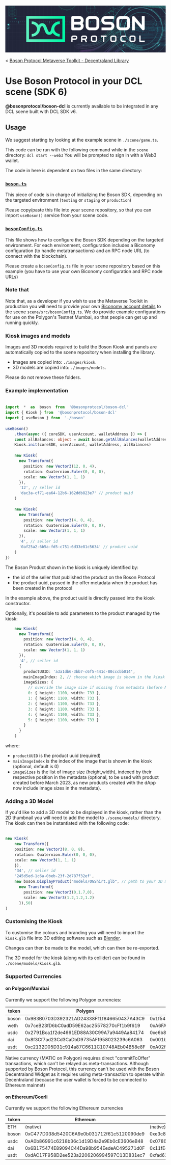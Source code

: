 [![banner](assets/banner.png)](https://bosonprotocol.io)

< [Boson Protocol Metaverse Toolkit - Decentraland Library](../README.md)

# Use Boson Protocol in your DCL scene (SDK 6)

**@bosonprotocol/boson-dcl** is currently available to be integrated in any DCL scene built with DCL SDK v6.

## Usage

We suggest starting by looking at the example scene in `./scene/game.ts`.

This code can be run with the following command while in the `scene` directory:
`dcl start --web3`
You will be prompted to sign in with a Web3 wallet. 

The code in here is dependent on two files in the same directory:

### [`boson.ts`](../scene/src/boson.ts)

This piece of code is in charge of initializing the Boson SDK, depending on the targeted environment (`testing` or `staging` or `production`)

Please copy/paste this file into your scene repository, so that you can import `useBoson()` service from your scene code.

### [`bosonConfig.ts`](../scene/src/bosonConfig.example.ts)

This file shows how to configure the Boson SDK depending on the targeted environment. For each environment, configuration includes a Biconomy configuration (to handle metatransactions) and an RPC node URL (to connect with the blockchain).

Please create a `bosonConfig.ts` file in your scene repository based on this example (you have to use your own Biconomy configuration and RPC node URLs)

### Note that

Note that, as a developer if you wish to use the Metaverse Toolkit in production you will need to provide your own [Biconomy account details](https://biconomy.io/) to the scene `scene/src/bosonConfig.ts`. We do provide example configurations for use on the Polygon's Testnet Mumbai, so that people can get up and running quickly. 


### Kiosk images and models

Images and 3D models required to build the Boson Kiosk and panels are automatically copied to the scene repository when installing the library.
- Images are copied into: `./images/kiosk`.
- 3D models are copied into: `./images/models`.

Please do not remove these folders.

### Example implementation

```ts

import  *  as  boson  from  '@bosonprotocol/boson-dcl'
import { Kiosk } from  '@bosonprotocol/boson-dcl'
import { useBoson } from  './boson'

useBoson()
	.then(async ({ coreSDK, userAccount, walletAddress }) => {
	const allBalances: object = await boson.getAllBalances(walletAddress)
    Kiosk.init(coreSDK, userAccount, walletAddress, allBalances)

    new Kiosk(
      new Transform({
        position: new Vector3(12, 0, 4),
        rotation: Quaternion.Euler(0, 0, 0),
        scale: new Vector3(1, 1, 1)
      }),
      '12', // seller id
      'dac3a-cf71-ea64-12b6-162ddb823e7' // product uuid
    )

    new Kiosk(
      new Transform({
        position: new Vector3(4, 0, 4),
        rotation: Quaternion.Euler(0, 0, 0),
        scale: new Vector3(1, 1, 1)
      }),
      '4', // seller id
      '0af25a2-6b5a-fd5-c751-6d33e81c5634' // product uuid
    )
})
```

The Boson Product shown in the kiosk is uniquely identified by:
- the id of the seller that published the product on the Boson Protocol
- the product uuid, passed in the offer metadata when the product has been created in the protocol

In the example above, the product uuid is directly passed into the kiosk constructor.

Optionally, it's possible to add parameters to the product managed by the kiosk:
```ts
    new Kiosk(
      new Transform({
        position: new Vector3(4, 0, 4),
        rotation: Quaternion.Euler(0, 0, 0),
        scale: new Vector3(1, 1, 1)
      }),
      '4', // seller id
      {
        productUUID: 'a3a1db6-3bb7-c6f5-441c-80cccbb014',
        mainImageIndex: 2, // choose which image is shown in the kiosk (default: 0)
        imageSizes: {
          // override the image size if missing from metadata (before March 2023)
          0: { height: 1100, width: 733 },
          1: { height: 1100, width: 733 },
          2: { height: 1100, width: 733 },
          3: { height: 1100, width: 733 },
          4: { height: 1100, width: 733 },
          5: { height: 1100, width: 733 }
        }
      }
    )
```
  where:
- `productUUID` is the product uuid
  (required)
- `mainImageIndex` is the index of the image that is shown in the kiosk
  (optional, default is 0)
- `imageSizes` is the list of image size (height,width), indexed by their respective position in the metadata
  (optional, to be used with product created before March 2023, as new products created with the dApp now include image sizes in the metadata). 

### Adding a 3D Model
If you'd like to add a 3D model to be displayed in the kiosk, rather than the 2D thumbnail you will need to add the model to `./scene/models/` directory.  The kiosk can then be instantiated with the following code:

```ts

new Kiosk(
    new Transform({
    position: new Vector3(8, 0, 8),
    rotation: Quaternion.Euler(0, 0, 0),
    scale: new Vector3(1, 1, 1)
    }),
    '34', // seller id
    '245d5ed-1c6a-0beb-23f-2d787f32ef',
    new boson.DisplayProduct("models/OGShirt.glb", // path to your 3D model
      new Transform({
        position: new Vector3(0,1.7,0),
        scale: new Vector3(1.2,1.2,1.2)
      }),50)
)

```

### Customising the Kiosk

To customise the colours and branding you will need to import the `kiosk.glb` file into 3D editing software such as [Blender](https://www.blender.org/).

Changes can then be made to the model, which can then be re-exported.

The 3D model for the kiosk (along with its collider) can be found in `./scene/models/kiosk.glb`.

### Supported Currencies

#### on Polygon/Mumbai

Currently we support the following Polygon currencies:

| token | Polygon | Mumbai (testnet) |
| ----- | ------- | ---------------- |
| boson | 0x9B3B0703D392321AD24338Ff1f846650437A43C9 | 0x1f5431E8679630790E8EbA3a9b41d1BB4d41aeD0 |
| weth | 0x7ceB23fD6bC0adD59E62ac25578270cFf1b9f619 | 0xA6FA4fB5f76172d178d61B04b0ecd319C5d1C0aa |
| usdc | 0x2791Bca1f2de4661ED88A30C99A7a9449Aa84174 | 0xe6b8a5CF854791412c1f6EFC7CAf629f5Df1c747 |
| dai | 0x8f3Cf7ad23Cd3CaDbD9735AFf958023239c6A063 | 0x001b3b4d0f3714ca98ba10f6042daebf0b1b7b6f |
| usdt | 0xc2132D05D31c914a87C6611C10748AEb04B58e8F | 0xA02f6adc7926efeBBd59Fd43A84f4E0c0c91e832 |

Native currency (MATIC on Polygon) requires direct "commitToOffer" transactions, which can't be relayed as meta-transactions. Although supported by Boson Protocol, this currency can't be used with the Boson Decentraland Widget as it requires using meta-transaction to operate within Decentraland (because the user wallet is forced to be connected to Ethereum mainnet)

#### on Ethereum/Goerli

Currently we support the following Ethereum currencies

| token | Ethereum | Goerli (testnet) |
| ----- | ------- | ---------------- |
| ETH | (native) | (native) |
| boson | 0xC477D038d5420C6A9e0b031712f61c5120090de9 | 0xe3c811abbd19fbb9fe324eb0f30f32d1f6d20c95 |
| usdc | 0xA0b86991c6218b36c1d19D4a2e9Eb0cE3606eB48 | 0x07865c6E87B9F70255377e024ace6630C1Eaa37F |
| dai | 0x6B175474E89094C44Da98b954EedeAC495271d0F | 0x11fE4B6AE13d2a6055C8D9cF65c55bac32B5d844 |
| usdt | 0xdAC17F958D2ee523a2206206994597C13D831ec7 | 0xfad6367E97217cC51b4cd838Cc086831f81d38C2 |